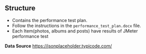 ## Structure
   - Contains the performance test plan.
   - Follow the instructions in the `performance_test_plan.docx` file.
   - Each Item(photos, albums and posts) have results of JMeter performance test

   **Data Source**
     https://jsonplaceholder.typicode.com/
     

   
